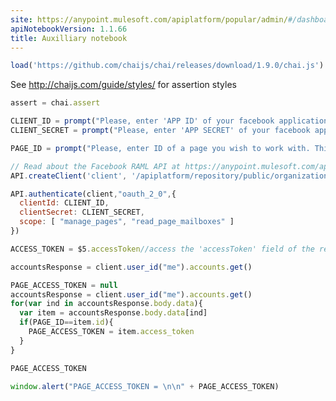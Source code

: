 ```yaml
---
site: https://anypoint.mulesoft.com/apiplatform/popular/admin/#/dashboard/apis/7965/versions/8129/portal/pages/7046/preview
apiNotebookVersion: 1.1.66
title: Auxilliary notebook
---
```


```javascript
load('https://github.com/chaijs/chai/releases/download/1.9.0/chai.js')
```

See http://chaijs.com/guide/styles/ for assertion styles

```javascript
assert = chai.assert
```

```javascript
CLIENT_ID = prompt("Please, enter 'APP ID' of your facebook application.")
CLIENT_SECRET = prompt("Please, enter 'APP SECRET' of your facebook application.")
```

```javascript
PAGE_ID = prompt("Please, enter ID of a page you wish to work with. This page must be created by you and it must be involved into conversation.")
```

```javascript
// Read about the Facebook RAML API at https://anypoint.mulesoft.com/apiplatform/popular/admin/#/dashboard/apis/7965/versions/8129/contracts
API.createClient('client', '/apiplatform/repository/public/organizations/30/apis/7965/versions/8129/definition');
```

```javascript
API.authenticate(client,"oauth_2_0",{
  clientId: CLIENT_ID,
  clientSecret: CLIENT_SECRET,
  scope: [ "manage_pages", "read_page_mailboxes" ]
})
```

```javascript
ACCESS_TOKEN = $5.accessToken//access the 'accessToken' field of the response of the API.authenticate() cell
```

```javascript
accountsResponse = client.user_id("me").accounts.get()
```

```javascript
PAGE_ACCESS_TOKEN = null
accountsResponse = client.user_id("me").accounts.get()
for(var ind in accountsResponse.body.data){
  var item = accountsResponse.body.data[ind]
  if(PAGE_ID==item.id){
    PAGE_ACCESS_TOKEN = item.access_token
  }
}
```

```javascript
PAGE_ACCESS_TOKEN
```

```javascript
window.alert("PAGE_ACCESS_TOKEN = \n\n" + PAGE_ACCESS_TOKEN)
```